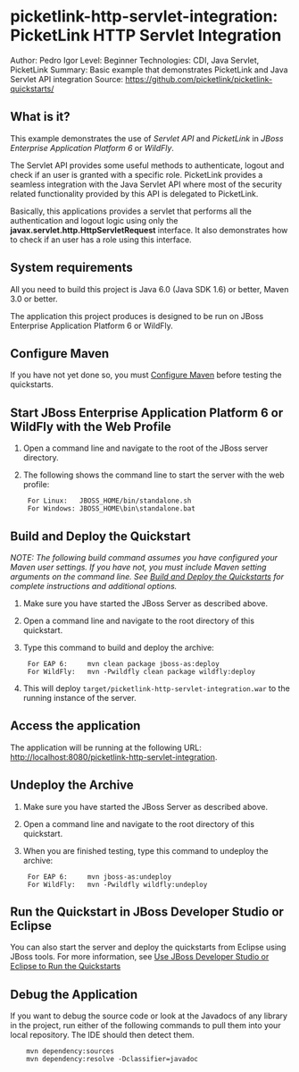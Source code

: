 picketlink-http-servlet-integration: PicketLink HTTP Servlet Integration
===============================
Author: Pedro Igor
Level: Beginner
Technologies: CDI, Java Servlet, PicketLink
Summary: Basic example that demonstrates PicketLink and Java Servlet API integration
Source: <https://github.com/picketlink/picketlink-quickstarts/>

What is it?
-----------

This example demonstrates the use of *Servlet API* and *PicketLink* in *JBoss Enterprise Application Platform 6* or *WildFly*.

The Servlet API provides some useful methods to authenticate, logout and check if an user is granted with a specific role. PicketLink provides
a seamless integration with the Java Servlet API where most of the security related functionality provided by this API is delegated to 
PicketLink.

Basically, this applications provides a servlet that performs all the authentication and logout logic using only the **javax.servlet.http.HttpServletRequest** interface. 
It also demonstrates how to check if an user has a role using this interface.

System requirements
-------------------

All you need to build this project is Java 6.0 (Java SDK 1.6) or better, Maven 3.0 or better.

The application this project produces is designed to be run on JBoss Enterprise Application Platform 6 or WildFly.

 
Configure Maven
---------------

If you have not yet done so, you must [Configure Maven](http://www.jboss.org/jdf/quickstarts/jboss-as-quickstart/#configure_maven) before testing the quickstarts.


Start JBoss Enterprise Application Platform 6 or WildFly with the Web Profile
-------------------------

1. Open a command line and navigate to the root of the JBoss server directory.
2. The following shows the command line to start the server with the web profile:

        For Linux:   JBOSS_HOME/bin/standalone.sh
        For Windows: JBOSS_HOME\bin\standalone.bat

 
Build and Deploy the Quickstart
-------------------------

_NOTE: The following build command assumes you have configured your Maven user settings. If you have not, you must include Maven setting arguments on the command line. See [Build and Deploy the Quickstarts](../README.md#build-and-deploy-the-quickstarts) for complete instructions and additional options._

1. Make sure you have started the JBoss Server as described above.
2. Open a command line and navigate to the root directory of this quickstart.
3. Type this command to build and deploy the archive:

        For EAP 6:     mvn clean package jboss-as:deploy
        For WildFly:   mvn -Pwildfly clean package wildfly:deploy

4. This will deploy `target/picketlink-http-servlet-integration.war` to the running instance of the server.


Access the application 
---------------------

The application will be running at the following URL: <http://localhost:8080/picketlink-http-servlet-integration>.


Undeploy the Archive
--------------------

1. Make sure you have started the JBoss Server as described above.
2. Open a command line and navigate to the root directory of this quickstart.
3. When you are finished testing, type this command to undeploy the archive:

        For EAP 6:     mvn jboss-as:undeploy
        For WildFly:   mvn -Pwildfly wildfly:undeploy


Run the Quickstart in JBoss Developer Studio or Eclipse
-------------------------------------
You can also start the server and deploy the quickstarts from Eclipse using JBoss tools. For more information, see [Use JBoss Developer Studio or Eclipse to Run the Quickstarts](../README.md#use-jboss-developer-studio-or-eclipse-to-run-the-quickstarts) 


Debug the Application
------------------------------------

If you want to debug the source code or look at the Javadocs of any library in the project, run either of the following commands to pull them into your local repository. The IDE should then detect them.

        mvn dependency:sources
        mvn dependency:resolve -Dclassifier=javadoc
